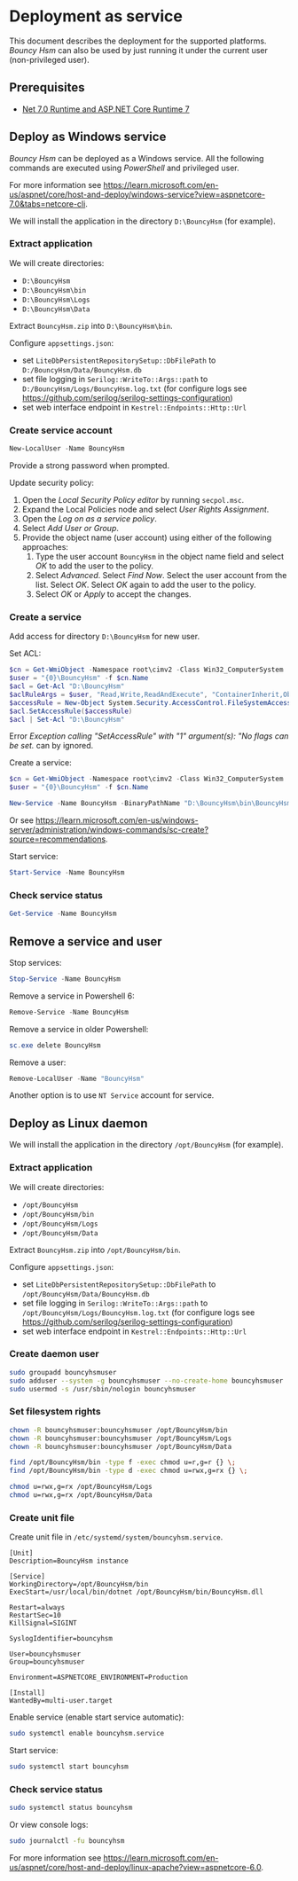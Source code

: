 # Deployment as service

This document describes the deployment for the supported platforms.
_Bouncy Hsm_ can also be used by just running it under the current user (non-privileged user).

## Prerequisites
- [Net 7.0 Runtime and ASP.NET Core Runtime 7](https://dotnet.microsoft.com/en-us/download/dotnet/7.0)

## Deploy as Windows service
_Bouncy Hsm_ can be deployed as a Windows service. All the following commands are executed using _PowerShell_ and privileged user.

For more information see <https://learn.microsoft.com/en-us/aspnet/core/host-and-deploy/windows-service?view=aspnetcore-7.0&tabs=netcore-cli>.

We will install the application in the directory `D:\BouncyHsm` (for example).

### Extract application
We will create directories:
- `D:\BouncyHsm`
- `D:\BouncyHsm\bin`
- `D:\BouncyHsm\Logs`
- `D:\BouncyHsm\Data`

Extract `BouncyHsm.zip` into `D:\BouncyHsm\bin`.

Configure `appsettings.json`:
- set `LiteDbPersistentRepositorySetup::DbFilePath` to `D:/BouncyHsm/Data/BouncyHsm.db`
- set file logging in `Serilog::WriteTo::Args::path` to `D:/BouncyHsm/Logs/BouncyHsm.log.txt` (for configure logs see <https://github.com/serilog/serilog-settings-configuration>)
- set web interface endpoint in `Kestrel::Endpoints::Http::Url`

### Create service account

```powershell
New-LocalUser -Name BouncyHsm
```

Provide a strong password when prompted.

Update security policy:

1. Open the _Local Security Policy editor_ by running `secpol.msc`.
1. Expand the Local Policies node and select _User Rights Assignment_.
1. Open the _Log on as a service policy_.
1. Select _Add User or Group_.
1. Provide the object name (user account) using either of the following approaches:
    1. Type the user account `BouncyHsm` in the object name field and select _OK_ to add the user to the policy.
    1. Select _Advanced_. Select _Find Now_. Select the user account from the list. Select _OK_. Select _OK_ again to add the user to the policy.
    1. Select _OK_ or _Apply_ to accept the changes.

### Create a service
Add access for directory `D:\BouncyHsm` for new user.

Set ACL:

```powershell
$cn = Get-WmiObject -Namespace root\cimv2 -Class Win32_ComputerSystem | Select Name
$user = "{0}\BouncyHsm" -f $cn.Name
$acl = Get-Acl "D:\BouncyHsm"
$aclRuleArgs = $user, "Read,Write,ReadAndExecute", "ContainerInherit,ObjectInherit", "None", "Allow"
$accessRule = New-Object System.Security.AccessControl.FileSystemAccessRule($aclRuleArgs)
$acl.SetAccessRule($accessRule)
$acl | Set-Acl "D:\BouncyHsm"
```
Error _Exception calling "SetAccessRule" with "1" argument(s): "No flags can be set._ can by ignored.

Create a service:

```powershell
$cn = Get-WmiObject -Namespace root\cimv2 -Class Win32_ComputerSystem | Select Name
$user = "{0}\BouncyHsm" -f $cn.Name

New-Service -Name BouncyHsm -BinaryPathName "D:\BouncyHsm\bin\BouncyHsm.exe --contentRoot D:\BouncyHsm\bin" -Credential $user  -Description "Bouncy Hsm instance 1" -DisplayName "Bouncy Hsm" -StartupType Automatic
```

Or see <https://learn.microsoft.com/en-us/windows-server/administration/windows-commands/sc-create?source=recommendations>.

Start service:
```powershell
Start-Service -Name BouncyHsm
``` 

### Check service status
```powershell
Get-Service -Name BouncyHsm
```

## Remove a service and user
Stop services:
```powershell
Stop-Service -Name BouncyHsm
```

Remove a service in Powershell 6:
```powershell
Remove-Service -Name BouncyHsm
```
Remove a service in older Powershell:
```powershell
sc.exe delete BouncyHsm
```

Remove a user:
```powershell
Remove-LocalUser -Name "BouncyHsm"
```

Another option is to use `NT Service` account for service.


## Deploy as Linux daemon
We will install the application in the directory `/opt/BouncyHsm` (for example).

### Extract application
We will create directories:
- `/opt/BouncyHsm`
- `/opt/BouncyHsm/bin`
- `/opt/BouncyHsm/Logs`
- `/opt/BouncyHsm/Data`

Extract `BouncyHsm.zip` into `/opt/BouncyHsm/bin`.

Configure `appsettings.json`:
- set `LiteDbPersistentRepositorySetup::DbFilePath` to `/opt/BouncyHsm/Data/BouncyHsm.db`
- set file logging in `Serilog::WriteTo::Args::path` to `/opt/BouncyHsm/Logs/BouncyHsm.log.txt` (for configure logs see <https://github.com/serilog/serilog-settings-configuration>)
- set web interface endpoint in `Kestrel::Endpoints::Http::Url`

### Create daemon user
```bash
sudo groupadd bouncyhsmuser
sudo adduser --system -g bouncyhsmuser --no-create-home bouncyhsmuser
sudo usermod -s /usr/sbin/nologin bouncyhsmuser
```

### Set filesystem rights
```bash
chown -R bouncyhsmuser:bouncyhsmuser /opt/BouncyHsm/bin
chown -R bouncyhsmuser:bouncyhsmuser /opt/BouncyHsm/Logs
chown -R bouncyhsmuser:bouncyhsmuser /opt/BouncyHsm/Data

find /opt/BouncyHsm/bin -type f -exec chmod u=r,g=r {} \;
find /opt/BouncyHsm/bin -type d -exec chmod u=rwx,g=rx {} \;

chmod u=rwx,g=rx /opt/BouncyHsm/Logs
chmod u=rwx,g=rx /opt/BouncyHsm/Data
```

### Create unit file
Create unit file in `/etc/systemd/system/bouncyhsm.service`.

```
[Unit]
Description=BouncyHsm instance

[Service]
WorkingDirectory=/opt/BouncyHsm/bin
ExecStart=/usr/local/bin/dotnet /opt/BouncyHsm/bin/BouncyHsm.dll

Restart=always
RestartSec=10
KillSignal=SIGINT

SyslogIdentifier=bouncyhsm

User=bouncyhsmuser
Group=bouncyhsmuser

Environment=ASPNETCORE_ENVIRONMENT=Production 

[Install]
WantedBy=multi-user.target
```

Enable service (enable start service automatic):
```bash
sudo systemctl enable bouncyhsm.service
```

Start service:

```bash
sudo systemctl start bouncyhsm
```

### Check service status
```bash
sudo systemctl status bouncyhsm
```

Or view console logs:
```bash
sudo journalctl -fu bouncyhsm
```

For more information see <https://learn.microsoft.com/en-us/aspnet/core/host-and-deploy/linux-apache?view=aspnetcore-6.0>.
